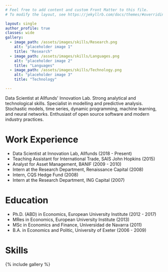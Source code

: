 ```yaml
---
# Feel free to add content and custom Front Matter to this file.
# To modify the layout, see https://jekyllrb.com/docs/themes/#overriding-theme-defaults

layout: single
author_profile: true
classes: wide
gallery:
  - image_path: /assets/images/skills/Research.png
    alt: "placeholder image 1"
    title: "Research"
  - image_path: /assets/images/skills/Languages.png
    alt: "placeholder image 2"
    title: "Languages"
  - image_path: /assets/images/skills/Technology.png
    alt: "placeholder image 3"
    title: "Technology"

---
```


Data Scientist at Allfunds' Innovation Lab. Strong analytical and technological skills. Specialist in modelling and predictive analysis. Stochastic models, time series, dynamic programming, machine learning, and neural networks. Enthusiast of open source software and modern industry practices.

# Work Experience

* Data Scientist at Innovation Lab, Allfunds (2018 - Present)
* Teaching Assistant for International Trade, SAIS John Hopkins (2015)
* Analyst for Asset Management, BANIF (2009 - 2010)
* Intern at the Research Department, Renaissance Capital (2008)
* Intern, CQS Hedge Fund (2008)
* Intern at the Research Department, ING Capital (2007)

# Education

* Ph.D. (ABD) in Economics, European University Institute (2012 - 2017)
* MRes in Economics, European University Institute (2013)
* MSc in Economics and Finance, Universidad de Navarra (2011)
* B.A. in Economics and Politic, University of Exeter (2006 - 2009)

# Skills

{% include gallery %}
